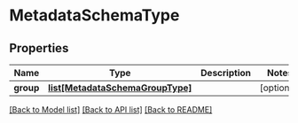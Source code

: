 # MetadataSchemaType

## Properties
Name | Type | Description | Notes
------------ | ------------- | ------------- | -------------
**group** | [**list[MetadataSchemaGroupType]**](MetadataSchemaGroupType.md) |  | [optional] 

[[Back to Model list]](../README.md#documentation-for-models) [[Back to API list]](../README.md#documentation-for-api-endpoints) [[Back to README]](../README.md)


